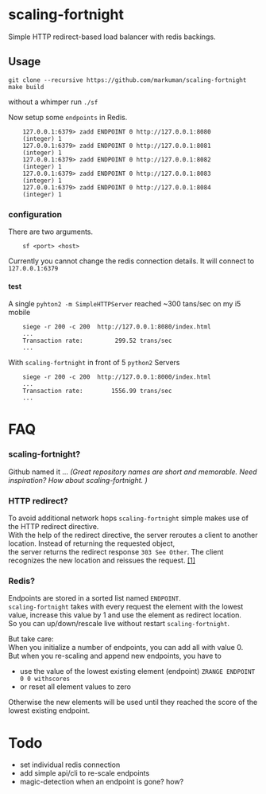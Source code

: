 # scaling-fortnight

Simple HTTP redirect-based load balancer with redis backings.


## Usage

	git clone --recursive https://github.com/markuman/scaling-fortnight
	make build
	
without a whimper run `./sf` 

Now setup some `endpoints` in Redis.

		127.0.0.1:6379> zadd ENDPOINT 0 http://127.0.0.1:8080
		(integer) 1
		127.0.0.1:6379> zadd ENDPOINT 0 http://127.0.0.1:8081
		(integer) 1
		127.0.0.1:6379> zadd ENDPOINT 0 http://127.0.0.1:8082
		(integer) 1
		127.0.0.1:6379> zadd ENDPOINT 0 http://127.0.0.1:8083
		(integer) 1
		127.0.0.1:6379> zadd ENDPOINT 0 http://127.0.0.1:8084
		(integer) 1

### configuration

There are two arguments. 

		sf <port> <host>
		
Currently you cannot change the redis connection details. It will connect to `127.0.0.1:6379`

#### test

A single `pyhton2 -m SimpleHTTPServer` reached ~300 tans/sec on my i5 mobile

		siege -r 200 -c 200  http://127.0.0.1:8080/index.html
		...
		Transaction rate:	      299.52 trans/sec
		...
		
With `scaling-fortnight` in front of 5 `python2` Servers

		siege -r 200 -c 200  http://127.0.0.1:8000/index.html
		...
		Transaction rate:	     1556.99 trans/sec
		...

		

# FAQ

### scaling-fortnight?

Github named it ... _(Great repository names are short and memorable. Need inspiration? How about scaling-fortnight. )_ 

### HTTP redirect?

To avoid additional network hops `scaling-fortnight` simple makes use of the HTTP redirect directive.   
With the help of the redirect directive, the server reroutes a client to another location. Instead of returning the requested object,   
the server returns the redirect response `303 See Other`. The client recognizes the new location and reissues the request. 
[[1]](http://www.javaworld.com/article/2077922/architecture-scalability/server-load-balancing-architectures-part-2-application-level-load-balanci.html)

### Redis?

Endpoints are stored in a sorted list named `ENDPOINT`.  
`scaling-fortnight` takes with every request the element with the lowest value, increase this value by 1 and use the element as redirect location.  
So you can up/down/rescale live without restart `scaling-fortnight`.

But take care:  
When you initialize a number of endpoints, you can add all with value 0.  
But when you re-scaling and append new endpoints, you have to  

* use the value of the lowest existing element (endpoint) `ZRANGE ENDPOINT 0 0 withscores`
* or reset all element values to zero  
    
Otherwise the new elements will be used until they reached the score of the lowest existing endpoint. 

# Todo

* set individual redis connection
* add simple api/cli to re-scale endpoints
* magic-detection when an endpoint is gone? how?

    
